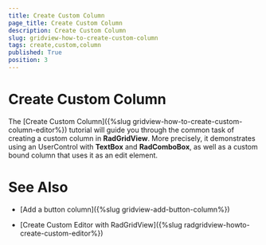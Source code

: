 ```yaml
---
title: Create Custom Column
page_title: Create Custom Column
description: Create Custom Column
slug: gridview-how-to-create-custom-column
tags: create,custom,column
published: True
position: 3
---
```


# Create Custom Column

The [Create Custom Column]({%slug gridview-how-to-create-custom-column-editor%}) tutorial will guide you through the common task of creating a custom column in __RadGridView__. More precisely, it demonstrates using an UserControl with __TextBox__ and __RadComboBox__, as well as a custom bound column that uses it as an edit element.

# See Also

 * [Add a button column]({%slug gridview-add-button-column%})

 * [Create Custom Editor with RadGridView]({%slug radgridview-howto-create-custom-editor%})
